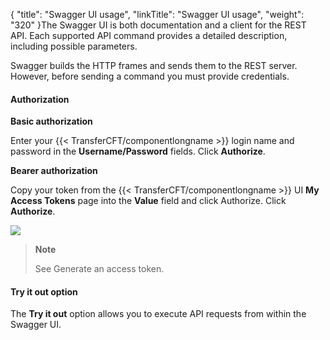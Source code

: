 {
    "title": "Swagger UI usage",
    "linkTitle": "Swagger UI usage",
    "weight": "320"
}The Swagger UI is both documentation and a client for the REST API. Each supported API command provides a detailed description, including possible parameters.

Swagger builds the HTTP frames and sends them to the REST server. However, before sending a command you must provide credentials.

#### Authorization

**Basic authorization**

Enter your {{< TransferCFT/componentlongname  >}} login name and password in the **Username/Password** fields. Click **Authorize**.

**Bearer authorization**

Copy your token from the {{< TransferCFT/componentlongname  >}} UI **My Access Tokens** page into the **Value** field and click Authorize. Click **Authorize**.

![](/Images/TransferCFT/authorization_swagger.png)

> **Note**
>
> See Generate an access token.

#### Try it out option

The **Try it out** option allows you to execute API requests from within the Swagger UI.
